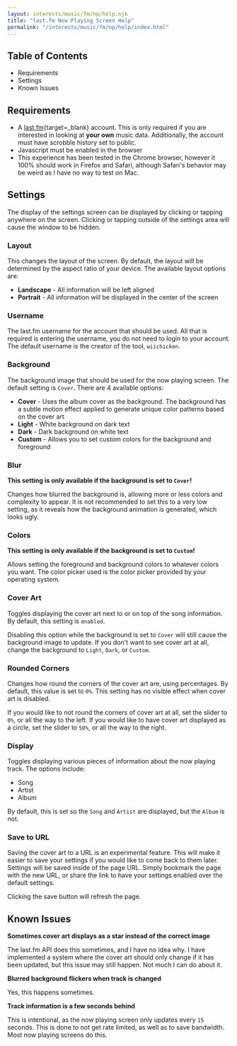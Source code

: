 ```yaml
---
layout: interests/music/fm/np/help.njk
title: "last.fm Now Playing Screen Help"
permalink: "/interests/music/fm/np/help/index.html"
---
```

## Table of Contents

- Requirements
- Settings
- Known Issues

## Requirements

- A [last.fm](https://last.fm){target=_blank} account. This is only required if you are interested in looking at **your own** music data. Additionally, the account must have scrobble history set to public.
- Javascript must be enabled in the browser
- This experience has been tested in the Chrome browser, however it 100% should work in Firefox and Safari, although Safari's behavior may be weird as I have no way to test on Mac.

## Settings

The display of the settings screen can be displayed by clicking or tapping anywhere on the screen. Clicking or tapping outside of the settings area will cause the window to be hidden.

### Layout

This changes the layout of the screen. By default, the layout will be determined by the aspect ratio of your device. The available layout options are:

- **Landscape** - All information will be left aligned
- **Portrait** - All information will be displayed in the center of the screen

### Username

The last.fm username for the account that should be used. All that is required is entering the username, you do not need to login to your account. The default username is the creator of the tool, `wiichicken`.

### Background

The background image that should be used for the now playing screen. The default setting is `Cover`. There are 4 available options:

- **Cover** - Uses the album cover as the background. The background has a subtle motion effect applied to generate unique color patterns based on the cover art
- **Light** - White background on dark text
- **Dark** - Dark background on white text
- **Custom** - Allows you to set custom colors for the background and foreground

### Blur

**This setting is only available if the background is set to `Cover`!**

Changes how blurred the background is, allowing more or less colors and complexity to appear. It is not recommended to set this to a very low setting, as it reveals how the background animation is generated, which looks ugly.

### Colors

**This setting is only available if the background is set to `Custom`!**

Allows setting the foreground and background colors to whatever colors you want. The color picker used is the color picker provided by your operating system.

### Cover Art

Toggles displaying the cover art next to or on top of the song information. By default, this setting is `enabled`.

Disabling this option while the background is set to `Cover` will still cause the background image to update. If you don't want to see cover art at all, change the background to `Light`, `Dark`, or `Custom`.

### Rounded Corners

Changes how round the corners of the cover art are, using percentages. By default, this value is set to `0%`. This setting has no visible effect when cover art is disabled.

If you would like to not round the corners of cover art at all, set the slider to `0%`, or all the way to the left. If you would like to have cover art displayed as a circle, set the slider to `50%`, or all the way to the right.

### Display

Toggles displaying various pieces of information about the now playing track. The options include:

- Song
- Artist
- Album

By default, this is set so the `Song` and `Artist` are displayed, but the `Album` is not.

### Save to URL

Saving the cover art to a URL is an experimental feature. This will make it easier to save your settings if you would like to come back to them later. Settings will be saved inside of the page URL. Simply bookmark the page with the new URL, or share the link to have your settings enabled over the default settings.

Clicking the save button will refresh the page.

## Known Issues

**Sometimes cover art displays as a star instead of the correct image**

The last.fm API does this sometimes, and I have no idea why. I have implemented a system where the cover art should only change if it has been updated, but this issue may still happen. Not much I can do about it.

**Blurred background flickers when track is changed**

Yes, this happens sometimes.

**Track information is a few seconds behind**

This is intentional, as the now playing screen only updates every `15` seconds. This is done to not get rate limited, as well as to save bandwidth. Most now playing screens do this.